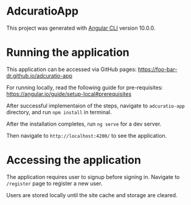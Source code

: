 # AdcuratioApp

This project was generated with [Angular CLI](https://github.com/angular/angular-cli) version 10.0.0.

# Running the application

This application can be accessed via GitHub pages: https://foo-bar-dr.github.io/adcuratio-app

For running locally, read the following guide for pre-requisites:
https://angular.io/guide/setup-local#prerequisites

After successful implementaion of the steps, navigate to `adcuratio-app` directory,
and run `npm install` in terminal.

After the installation completes, run `ng serve` for a dev server.

Then navigate to `http://localhost:4200/` to see the application.

# Accessing the application

The application requires user to signup before signing in. Navigate to `/register` page to register a new user.

Users are stored locally until the site cache and storage are cleared.